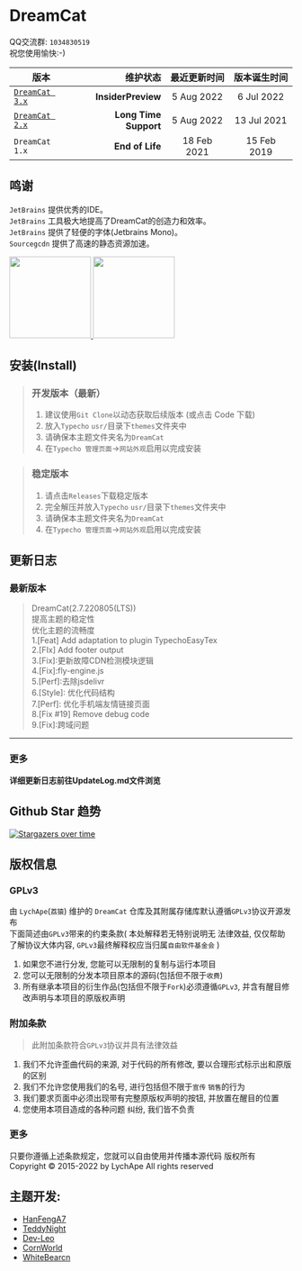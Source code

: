 # DreamCat

QQ交流群: `1034830519`   
祝您使用愉快:-)

| 版本       | 维护状态   |  最近更新时间  | 版本诞生时间  |
| --------   | -----:  | :----:  | :----:  |
| [`DreamCat 3.x`](https://github.com/LychApe/DreamCat/tree/InsiderPreview)      | **InsiderPreview**   |   5  Aug  2022     | 6 Jul  2022  |
| [`DreamCat 2.x`](https://github.com/LychApe/DreamCat/tree/2.x_LTS)         |   **Long Time Support**   |   5  Aug 2022   | 13 Jul  2021  |
| `DreamCat 1.x`       |    **End of Life**    |  18 Feb 2021  | 15 Feb  2019 |

## 鸣谢

`JetBrains` 提供优秀的IDE。  
`JetBrains` 工具极大地提高了DreamCat的创造力和效率。  
`JetBrains` 提供了轻便的字体(Jetbrains Mono)。  
`Sourcegcdn` 提供了高速的静态资源加速。

<a href="https://www.jetbrains.com/?from=DreamCat" target="_blank">
<img src = 'https://ftp.bmp.ovh/imgs/2021/07/7883cb70a96b6ccd.png' width="145" alt=""/>
<img src = 'https://ftp.bmp.ovh/imgs/2021/07/17d8f636fea2c03b.png' width="145" alt=""/>
</a>  

## 安装(Install)

> ### 开发版本（最新）
> 1. 建议使用`Git Clone`以动态获取后续版本 (或点击 Code 下载)
> 2. 放入`Typecho` `usr/`目录下`themes`文件夹中
> 3. 请确保本主题文件夹名为`DreamCat`
> 4. 在`Typecho 管理页面`->`网站外观`启用以完成安装

> ### 稳定版本
> 1. 请点击`Releases`下载稳定版本
> 2. 完全解压并放入`Typecho` `usr/`目录下`themes`文件夹中
> 3. 请确保本主题文件夹名为`DreamCat`
> 4. 在`Typecho 管理页面`->`网站外观`启用以完成安装

## 更新日志

### 最新版本
  
> DreamCat(2.7.220805(LTS))  
提高主题的稳定性  
优化主题的流畅度  
1.[Feat] Add adaptation to plugin TypechoEasyTex  
2.[FIx] Add footer output  
3.[Fix]:更新故障CDN检测模块逻辑  
4.[Fix]:fly-engine.js  
5.[Perf]:去除jsdelivr  
6.[Style]: 优化代码结构  
7.[Perf]: 优化手机端友情链接页面  
8.[Fix #19] Remove debug code  
9.[Fix]:跨域问题  
  
------

### 更多

**详细更新日志前往UpdateLog.md文件浏览**

## Github Star 趋势

[![Stargazers over time](https://starchart.cc/LychApe/DreamCat.svg)](https://starchart.cc/LychApe/DreamCat)

## 版权信息

### GPLv3

由 `LychApe`(`荔猿`) 维护的 `DreamCat` 仓库及其附属存储库默认遵循`GPLv3`协议开源发布  
下面简述由`GPLv3`带来的约束条款( 本处解释若无特别说明无 法律效益, 仅仅帮助了解协议大体内容, `GPLv3`最终解释权应当归属`自由软件基金会` )

1. 如果您不进行分发, 您能可以无限制的复制与运行本项目
2. 您可以无限制的分发本项目原本的源码(包括但不限于`收费`)
2. 所有继承本项目的衍生作品(包括但不限于`Fork`)必须遵循`GPLv3`, 并含有醒目修改声明与本项目的原版权声明

### 附加条款

> 此附加条款符合`GPLv3`协议并具有法律效益

1. 我们不允许歪曲代码的来源, 对于代码的所有修改, 要以合理形式标示出和原版的区别
2. 我们不允许您使用我们的名号, 进行包括但不限于`宣传` `销售`的行为
3. 我们要求页面中必须出现带有完整原版权声明的按钮, 并放置在醒目的位置
4. 您使用本项目造成的各种问题 纠纷, 我们皆不负责

### 更多

只要你遵循上述条款规定，您就可以自由使用并传播本源代码 版权所有 Copyright © 2015-2022 by LychApe All rights reserved

## 主题开发:

- [HanFengA7](https://github.com/HanFengA7)
- [TeddyNight](https://github.com/TeddyNight)
- [Dev-Leo](https://github.com/Dev-Leo)
- [CornWorld](https://github.com/CornWorld)
- [WhiteBearcn](https://github.com/whitebearcn)

